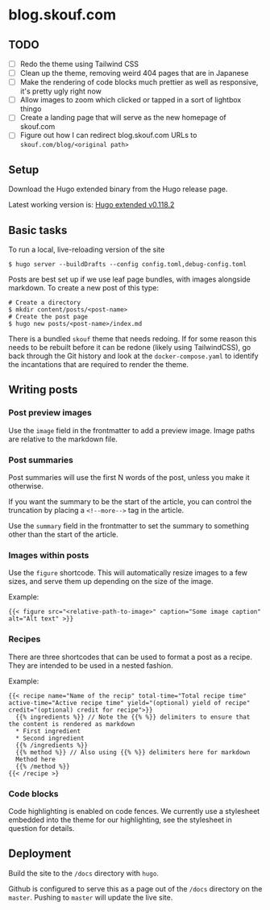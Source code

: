 # blog.skouf.com

## TODO

- [ ] Redo the theme using Tailwind CSS
- [ ] Clean up the theme, removing weird 404 pages that are in Japanese
- [ ] Make the rendering of code blocks much prettier as well as responsive, it's pretty ugly right now
- [ ] Allow images to zoom which clicked or tapped in a sort of lightbox thingo
- [ ] Create a landing page that will serve as the new homepage of skouf.com
- [ ] Figure out how I can redirect blog.skouf.com URLs to `skouf.com/blog/<original path>`

## Setup

Download the Hugo extended binary from the Hugo release page.

Latest working version is: [Hugo extended v0.118.2](https://github.com/gohugoio/hugo/releases/tag/v0.118.2)

## Basic tasks

To run a local, live-reloading version of the site

```
$ hugo server --buildDrafts --config config.toml,debug-config.toml
```

Posts are best set up if we use leaf page bundles, with images alongside markdown.
To create a new post of this type:

```
# Create a directory
$ mkdir content/posts/<post-name>
# Create the post page
$ hugo new posts/<post-name>/index.md
```

There is a bundled `skouf` theme that needs redoing.
If for some reason this needs to be rebuilt before it can be redone (likely using TailwindCSS), go back through the 
Git history and look at the `docker-compose.yaml` to identify the incantations that are required to render the theme.

## Writing posts

### Post preview images

Use the `image` field in the frontmatter to add a preview image.
Image paths are relative to the markdown file.

### Post summaries

Post summaries will use the first N words of the post, unless you make it otherwise.

If you want the summary to be the start of the article, you can control the truncation by placing a `<!--more-->` tag in the article.

Use the `summary` field in the frontmatter to set the summary to something other than the start of the article.

### Images within posts

Use the `figure` shortcode.
This will automatically resize images to a few sizes, and serve them up depending on the size of the image.

Example:

```
{{< figure src="<relative-path-to-image>" caption="Some image caption" alt="Alt text" >}}
```

### Recipes

There are three shortcodes that can be used to format a post as a recipe.
They are intended to be used in a nested fashion.

Example:

```
{{< recipe name="Name of the recip" total-time="Total recipe time" active-time="Active recipe time" yield="(optional) yield of recipe" credit="(optional) credit for recipe">}}
  {{% ingredients %}} // Note the {{% %}} delimiters to ensure that the content is rendered as markdown
  * First ingredient
  * Second ingredient
  {{% /ingredients %}}
  {{% method %}} // Also using {{% %}} delimiters here for markdown
  Method here
  {{% /method %}}
{{< /recipe >}
```

### Code blocks

Code highlighting is enabled on code fences.
We currently use a stylesheet embedded into the theme for our highlighting, see the stylesheet in question for details.

## Deployment

Build the site to the `/docs` directory with `hugo`.

Github is configured to serve this as a page out of the `/docs` directory on the `master`.
Pushing to `master` will update the live site.
